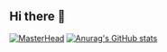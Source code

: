 ## Hi there 👋
[![MasterHead](https://prnt.sc/-NkvV_-c32ya)](http://github.com/Delwser)
[![Anurag's GitHub stats](https://github-readme-stats.vercel.app/api?username=delwser)](https://github.com/anuraghazra/github-readme-stats)
</p>
<!--
**Delwser/Delwser** is a ✨ _special_ ✨ repository because its `README.md` (this file) appears on your GitHub profile.

Here are some ideas to get you started:

- 🔭 I’m currently working on ...
- 🌱 I’m currently learning ...
- 👯 I’m looking to collaborate on ...
- 🤔 I’m looking for help with ...
- 💬 Ask me about ...
- 📫 How to reach me: ...
- 😄 Pronouns: ...
- ⚡ Fun fact: ...
-->
